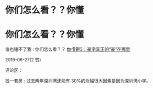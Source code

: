 # 你们怎么看？？你懂

# 你们怎么看？？你懂

谁也锤不了我 : 你们怎么看？？ [你懂得](https://mp.weixin.qq.com/s/rUp-92-3HOlRkWy1SPYmCQ)[3](https://mp.weixin.qq.com/s/rUp-92-3HOlRkWy1SPYmCQ)[：豪宅真正的](https://mp.weixin.qq.com/s/rUp-92-3HOlRkWy1SPYmCQ)[“](https://mp.weixin.qq.com/s/rUp-92-3HOlRkWy1SPYmCQ)[豪](https://mp.weixin.qq.com/s/rUp-92-3HOlRkWy1SPYmCQ)[”](https://mp.weixin.qq.com/s/rUp-92-3HOlRkWy1SPYmCQ)[在哪里](https://mp.weixin.qq.com/s/rUp-92-3HOlRkWy1SPYmCQ)

2019-06-27(2 赞)

评论区：

找一套房 : 过去两年深圳湾还能有 30%的涨幅很大因素是因为深圳湾小学。